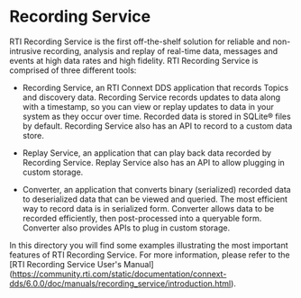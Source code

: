 # Recording Service

RTI Recording Service is the first off-the-shelf solution for reliable and
non-intrusive recording, analysis and replay of real-time data, messages and
events at high data rates and high fidelity. RTI Recording Service is comprised
of three different tools:

-   Recording Service, an RTI Connext DDS application that records Topics and
    discovery data. Recording Service records updates to data along with a
    timestamp, so you can view or replay updates to data in your system as they
    occur over time. Recorded data is stored in SQLite® files by default.
    Recording Service also has an API to record to a custom data store.

-   Replay Service, an application that can play back data recorded by
    Recording Service. Replay Service also has an API to allow plugging in
    custom storage.

-   Converter, an application that converts binary (serialized) recorded data
    to deserialized data that can be viewed and queried. The most efficient way
    to record data is in serialized form. Converter allows data to be recorded
    efficiently, then post-processed into a queryable form. Converter also
    provides APIs to plug in custom storage.

In this directory you will find some examples illustrating the most important
features of RTI Recording Service. For more information, please refer to the
[RTI Recording Service User's Manual]
(https://community.rti.com/static/documentation/connext-dds/6.0.0/doc/manuals/recording_service/introduction.html).
